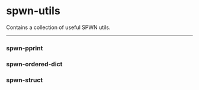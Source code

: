 # spwn-utils
Contains a collection of useful SPWN utils.

----------------
### spwn-pprint
### spwn-ordered-dict
### spwn-struct